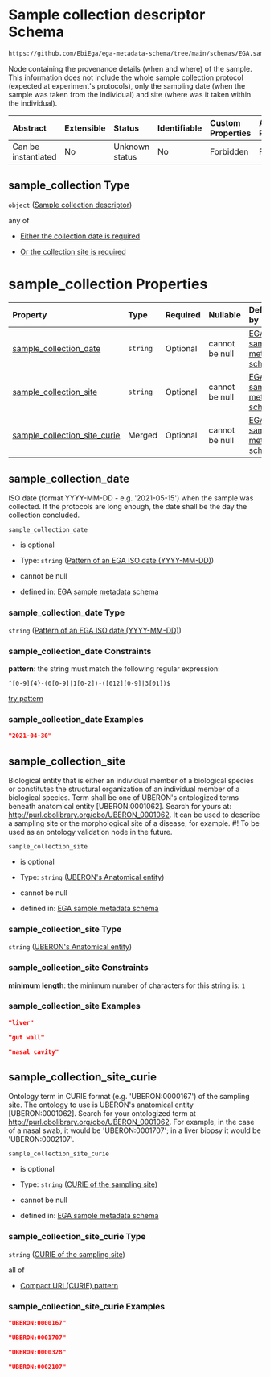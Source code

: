 # Sample collection descriptor Schema

```txt
https://github.com/EbiEga/ega-metadata-schema/tree/main/schemas/EGA.sample.json#/properties/sample_collection
```

Node containing the provenance details (when and where) of the sample. This information does not include the whole sample collection protocol (expected at experiment's protocols), only the sampling date (when the sample was taken from the individual) and site (where was it taken within the individual).

| Abstract            | Extensible | Status         | Identifiable | Custom Properties | Additional Properties | Access Restrictions | Defined In                                                                   |
| :------------------ | :--------- | :------------- | :----------- | :---------------- | :-------------------- | :------------------ | :--------------------------------------------------------------------------- |
| Can be instantiated | No         | Unknown status | No           | Forbidden         | Forbidden             | none                | [EGA.sample.json\*](../../../schemas/EGA.sample.json "open original schema") |

## sample\_collection Type

`object` ([Sample collection descriptor](ega-17-properties-sample-collection-descriptor.md))

any of

*   [Either the collection date is required](ega-17-properties-sample-collection-descriptor-anyof-either-the-collection-date-is-required.md "check type definition")

*   [Or the collection site is required](ega-17-properties-sample-collection-descriptor-anyof-or-the-collection-site-is-required.md "check type definition")

# sample\_collection Properties

| Property                                                         | Type     | Required | Nullable       | Defined by                                                                                                                                                                                                                                                                    |
| :--------------------------------------------------------------- | :------- | :------- | :------------- | :---------------------------------------------------------------------------------------------------------------------------------------------------------------------------------------------------------------------------------------------------------------------------- |
| [sample\_collection\_date](#sample_collection_date)              | `string` | Optional | cannot be null | [EGA sample metadata schema](ega-12-definitions-pattern-of-an-ega-iso-date-yyyy-mm-dd.md "https://github.com/EbiEga/ega-metadata-schema/tree/main/schemas/EGA.sample.json#/properties/sample_collection/properties/sample_collection_date")                                   |
| [sample\_collection\_site](#sample_collection_site)              | `string` | Optional | cannot be null | [EGA sample metadata schema](ega-12-definitions-uberons-anatomical-entity.md "https://github.com/EbiEga/ega-metadata-schema/tree/main/schemas/EGA.sample.json#/properties/sample_collection/properties/sample_collection_site")                                               |
| [sample\_collection\_site\_curie](#sample_collection_site_curie) | Merged   | Optional | cannot be null | [EGA sample metadata schema](ega-17-properties-sample-collection-descriptor-properties-curie-of-the-sampling-site.md "https://github.com/EbiEga/ega-metadata-schema/tree/main/schemas/EGA.sample.json#/properties/sample_collection/properties/sample_collection_site_curie") |

## sample\_collection\_date

ISO date (format YYYY-MM-DD - e.g. '2021-05-15') when the sample was collected. If the protocols are long enough, the date shall be the day the collection concluded.

`sample_collection_date`

*   is optional

*   Type: `string` ([Pattern of an EGA ISO date (YYYY-MM-DD)](ega-12-definitions-pattern-of-an-ega-iso-date-yyyy-mm-dd.md))

*   cannot be null

*   defined in: [EGA sample metadata schema](ega-12-definitions-pattern-of-an-ega-iso-date-yyyy-mm-dd.md "https://github.com/EbiEga/ega-metadata-schema/tree/main/schemas/EGA.sample.json#/properties/sample_collection/properties/sample_collection_date")

### sample\_collection\_date Type

`string` ([Pattern of an EGA ISO date (YYYY-MM-DD)](ega-12-definitions-pattern-of-an-ega-iso-date-yyyy-mm-dd.md))

### sample\_collection\_date Constraints

**pattern**: the string must match the following regular expression:&#x20;

```regexp
^[0-9]{4}-(0[0-9]|1[0-2])-([012][0-9]|3[01])$
```

[try pattern](https://regexr.com/?expression=%5E%5B0-9%5D%7B4%7D-\(0%5B0-9%5D%7C1%5B0-2%5D\)-\(%5B012%5D%5B0-9%5D%7C3%5B01%5D\)%24 "try regular expression with regexr.com")

### sample\_collection\_date Examples

```json
"2021-04-30"
```

## sample\_collection\_site

Biological entity that is either an individual member of a biological species or constitutes the structural organization of an individual member of a biological species. Term shall be one of UBERON's ontologized terms beneath anatomical entity \[UBERON:0001062]. Search for yours at: <http://purl.obolibrary.org/obo/UBERON_0001062>. It can be used to describe a sampling site or the morphological site of a disease, for example. #! To be used as an ontology validation node in the future.

`sample_collection_site`

*   is optional

*   Type: `string` ([UBERON's Anatomical entity](ega-12-definitions-uberons-anatomical-entity.md))

*   cannot be null

*   defined in: [EGA sample metadata schema](ega-12-definitions-uberons-anatomical-entity.md "https://github.com/EbiEga/ega-metadata-schema/tree/main/schemas/EGA.sample.json#/properties/sample_collection/properties/sample_collection_site")

### sample\_collection\_site Type

`string` ([UBERON's Anatomical entity](ega-12-definitions-uberons-anatomical-entity.md))

### sample\_collection\_site Constraints

**minimum length**: the minimum number of characters for this string is: `1`

### sample\_collection\_site Examples

```json
"liver"
```

```json
"gut wall"
```

```json
"nasal cavity"
```

## sample\_collection\_site\_curie

Ontology term in CURIE format (e.g. 'UBERON:0000167') of the sampling site. The ontology to use is UBERON's anatomical entity \[UBERON:0001062]. Search for your ontologized term at <http://purl.obolibrary.org/obo/UBERON_0001062>. For example, in the case of a nasal swab, it would be 'UBERON:0001707'; in a liver biopsy it would be 'UBERON:0002107'.

`sample_collection_site_curie`

*   is optional

*   Type: `string` ([CURIE of the sampling site](ega-17-properties-sample-collection-descriptor-properties-curie-of-the-sampling-site.md))

*   cannot be null

*   defined in: [EGA sample metadata schema](ega-17-properties-sample-collection-descriptor-properties-curie-of-the-sampling-site.md "https://github.com/EbiEga/ega-metadata-schema/tree/main/schemas/EGA.sample.json#/properties/sample_collection/properties/sample_collection_site_curie")

### sample\_collection\_site\_curie Type

`string` ([CURIE of the sampling site](ega-17-properties-sample-collection-descriptor-properties-curie-of-the-sampling-site.md))

all of

*   [Compact URI (CURIE) pattern](ega-12-definitions-compact-uri-curie-pattern.md "check type definition")

### sample\_collection\_site\_curie Examples

```json
"UBERON:0000167"
```

```json
"UBERON:0001707"
```

```json
"UBERON:0000328"
```

```json
"UBERON:0002107"
```
